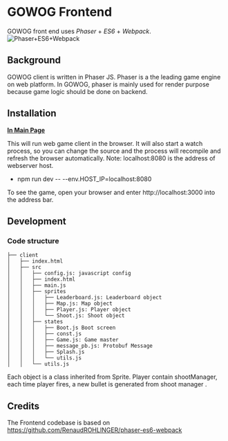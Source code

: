 # GOWOG Frontend

GOWOG front end uses *Phaser* + *ES6* + *Webpack*.
![Phaser+ES6+Webpack](https://raw.githubusercontent.com/lean/phaser-es6-webpack/master/assets/images/phaser-es6-webpack.jpg)

## Background

GOWOG client is written in Phaser JS. Phaser is a the leading game engine on web platform. In GOWOG, phaser is mainly used for render purpose because game logic should be done on backend.

## Installation
[**In Main Page**](..)

This will run web game client in the browser. It will also start a watch process, so you can change the source and the process will recompile and refresh the browser automatically.
Note: localhost:8080 is the address of webserver host.
  * npm run dev -- --env.HOST_IP=localhost:8080

To see the game, open your browser and enter http://localhost:3000 into the address bar.

## Development

### Code structure
```
├── client
│   ├── index.html
│   ├── src
│   │   ├── config.js: javascript config
│   │   ├── index.html
│   │   ├── main.js
│   │   ├── sprites
│   │   │   ├── Leaderboard.js: Leaderboard object
│   │   │   ├── Map.js: Map object
│   │   │   ├── Player.js: Player object
│   │   │   └── Shoot.js: Shoot object
│   │   ├── states
│   │   │   ├── Boot.js Boot screen
│   │   │   ├── const.js
│   │   │   ├── Game.js: Game master
│   │   │   ├── message_pb.js: Protobuf Message
│   │   │   ├── Splash.js
│   │   │   └── utils.js
│   │   └── utils.js
```

Each object is a class inherited from Sprite.
Player contain shootManager, each time player fires, a new bullet is generated from shoot manager .

## Credits

The Frontend codebase is based on
https://github.com/RenaudROHLINGER/phaser-es6-webpack
